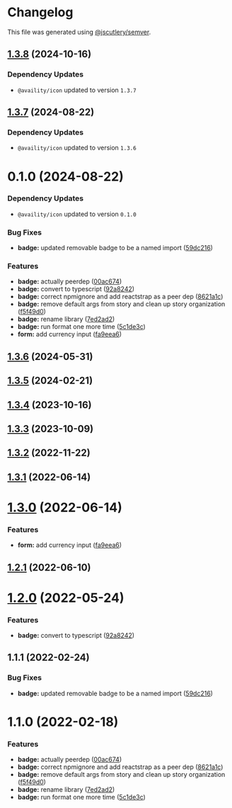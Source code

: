 # Changelog

This file was generated using [@jscutlery/semver](https://github.com/jscutlery/semver).

## [1.3.8](https://github.com/Availity/availity-react/compare/@availity/badge@1.3.7...@availity/badge@1.3.8) (2024-10-16)

### Dependency Updates

* `@availity/icon` updated to version `1.3.7`


## [1.3.7](https://github.com/Availity/availity-react/compare/@availity/badge@1.3.6...@availity/badge@1.3.7) (2024-08-22)

### Dependency Updates

* `@availity/icon` updated to version `1.3.6`


# 0.1.0 (2024-08-22)

### Dependency Updates

* `@availity/icon` updated to version `0.1.0`

### Bug Fixes

* **badge:** updated removable badge to be a named import ([59dc216](https://github.com/Availity/availity-react/commit/59dc216333f01f2a35f3e9a28960d9dc732c0a4e))


### Features

* **badge:** actually peerdep ([00ac674](https://github.com/Availity/availity-react/commit/00ac6741a5b2ea8c52b6cb7f83109a06a55b881d))
* **badge:** convert to typescript ([92a8242](https://github.com/Availity/availity-react/commit/92a8242fadf34f23c0cb20f1865f9a0563d65fdb))
* **badge:** correct npmignore and add reactstrap as a peer dep ([8621a1c](https://github.com/Availity/availity-react/commit/8621a1ca59bb2fcfb1298eeb2d3101760d16dfbf))
* **badge:** remove default args from story and clean up story organization ([f5f49d0](https://github.com/Availity/availity-react/commit/f5f49d0e8e9c9fb23750dbf304fbfd8c32754c51))
* **badge:** rename library ([7ed2ad2](https://github.com/Availity/availity-react/commit/7ed2ad28fd3247799aaffa6eb5e4b8ef354bffe5))
* **badge:** run format one more time ([5c1de3c](https://github.com/Availity/availity-react/commit/5c1de3c139fa88500187864ab46abf68ef61ad34))
* **form:** add currency input ([fa9eea6](https://github.com/Availity/availity-react/commit/fa9eea6a3b3dd2ef741a0658c102e36c6db5288c))



## [1.3.6](https://github.com/Availity/availity-react/compare/@availity/badge@1.3.5...@availity/badge@1.3.6) (2024-05-31)



## [1.3.5](https://github.com/Availity/availity-react/compare/@availity/badge@1.3.4...@availity/badge@1.3.5) (2024-02-21)



## [1.3.4](https://github.com/Availity/availity-react/compare/@availity/badge@1.3.3...@availity/badge@1.3.4) (2023-10-16)



## [1.3.3](https://github.com/Availity/availity-react/compare/@availity/badge@1.3.2...@availity/badge@1.3.3) (2023-10-09)



## [1.3.2](https://github.com/Availity/availity-react/compare/@availity/badge@1.3.1...@availity/badge@1.3.2) (2022-11-22)



## [1.3.1](https://github.com/Availity/availity-react/compare/@availity/badge@1.3.0...@availity/badge@1.3.1) (2022-06-14)



# [1.3.0](https://github.com/Availity/availity-react/compare/@availity/badge@1.2.1...@availity/badge@1.3.0) (2022-06-14)


### Features

* **form:** add currency input ([fa9eea6](https://github.com/Availity/availity-react/commit/fa9eea6a3b3dd2ef741a0658c102e36c6db5288c))



## [1.2.1](https://github.com/Availity/availity-react/compare/@availity/badge@1.2.0...@availity/badge@1.2.1) (2022-06-10)



# [1.2.0](https://github.com/Availity/availity-react/compare/@availity/badge@1.1.1...@availity/badge@1.2.0) (2022-05-24)


### Features

* **badge:** convert to typescript ([92a8242](https://github.com/Availity/availity-react/commit/92a8242fadf34f23c0cb20f1865f9a0563d65fdb))



## 1.1.1 (2022-02-24)


### Bug Fixes

* **badge:** updated removable badge to be a named import ([59dc216](https://github.com/Availity/availity-react/commit/59dc216333f01f2a35f3e9a28960d9dc732c0a4e))





# 1.1.0 (2022-02-18)


### Features

* **badge:** actually peerdep ([00ac674](https://github.com/Availity/availity-react/commit/00ac6741a5b2ea8c52b6cb7f83109a06a55b881d))
* **badge:** correct npmignore and add reactstrap as a peer dep ([8621a1c](https://github.com/Availity/availity-react/commit/8621a1ca59bb2fcfb1298eeb2d3101760d16dfbf))
* **badge:** remove default args from story and clean up story organization ([f5f49d0](https://github.com/Availity/availity-react/commit/f5f49d0e8e9c9fb23750dbf304fbfd8c32754c51))
* **badge:** rename library ([7ed2ad2](https://github.com/Availity/availity-react/commit/7ed2ad28fd3247799aaffa6eb5e4b8ef354bffe5))
* **badge:** run format one more time ([5c1de3c](https://github.com/Availity/availity-react/commit/5c1de3c139fa88500187864ab46abf68ef61ad34))
